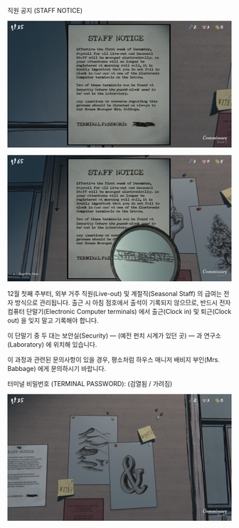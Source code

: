직원 공지 (STAFF NOTICE)

![IMG_1791.JPG](images/comissary/IMG_1791.JPG)

![IMG_1906.JPG](images/comissary/IMG_1906.JPG)

12월 첫째 주부터, 외부 거주 직원(Live-out) 및 계절직(Seasonal Staff) 의 급여는 전자 방식으로 관리됩니다.
출근 시 아침 점호에서 출석이 기록되지 않으므로, 반드시 전자 컴퓨터 단말기(Electronic Computer terminals) 에서 출근(Clock in) 및 퇴근(Clock out) 을 잊지 말고 기록해야 합니다.

이 단말기 중 두 대는 보안실(Security) — (예전 펀치 시계가 있던 곳) — 과 연구소(Laboratory) 에 위치해 있습니다.

이 과정과 관련된 문의사항이 있을 경우, 평소처럼 하우스 매니저 배비지 부인(Mrs. Babbage) 에게 문의하시기 바랍니다.

터미널 비밀번호 (TERMINAL PASSWORD): (검열됨 / 가려짐)

![IMG_1790.JPG](images/comissary/IMG_1790.JPG)

